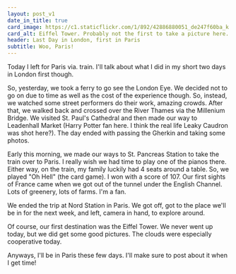 ```yaml
---
layout: post_v1
date_in_title: true
card_image: https://c1.staticflickr.com/1/892/42886880051_de247f60ba_k.jpg
card_alt: Eiffel Tower. Probably not the first to take a picture here.
header: Last Day in London, first in Paris
subtitle: Woo, Paris!
---
```



Today I left for Paris via. train. I'll talk about what I did in my short two days in London first though.
      

So, yesterday, we took a ferry to go see the London Eye. We decided not to go on due to time as well as the cost of the experience though. So, instead, we watched some street performers do their work, amazing crowds. After that, we walked back and crossed over the River Thames via the Millenium Bridge. We visited St. Paul's Cathedral and then made our way to Leadenhall Market (Harry Potter fan here. I think the real life Leaky Caudron was shot here?). The day ended with passing the Gherkin and taking some photos.
      

Early this morning, we made our ways to St. Pancreas Station to take the train over to Paris. I really wish we had time to play one of the pianos there. Either way, on the train, my family luckily had 4 seats around a table. So, we played "Oh Hell" (the card game). I won with a score of 107. Our first sights of France came when we got out of the tunnel under the English Channel. Lots of greenery, lots of farms. I'm a fan.
      

We ended the trip at Nord Station in Paris. We got off, got to the place we'll be in for the next week, and left, camera in hand, to explore around.
      

Of course, our first destination was the Eiffel Tower. We never went up today, but we did get some good pictures. The clouds were especially cooperative today.
      

Anyways, I'll be in Paris these few days. I'll make sure to post about it when I get time!
      






